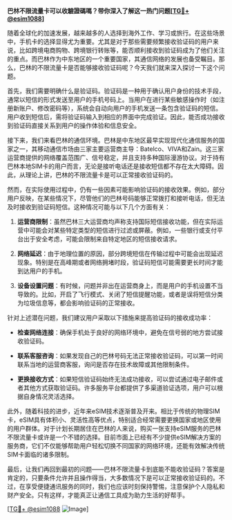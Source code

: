 **巴林不限流量卡可以收驗證碼嗎？带你深入了解这一热门问题[[TG💪+ @esim1088](https://t.me/s/esim1088)]**

随着全球化的加速发展，越来越多的人选择到海外工作、学习或旅行。在这些场景中，手机卡的选择显得尤为重要。尤其是对于那些需要频繁接收验证码的用户来说，比如跨境电商购物、跨境银行转账等，能否顺利接收到验证码成为了他们关注的重点。而巴林作为中东地区的一个重要国家，其通信网络的发展也备受瞩目。那么，巴林的不限流量卡是否能够接收验证码呢？今天我们就来深入探讨一下这个问题。

首先，我们需要明确什么是验证码。验证码是一种用于确认用户身份的技术手段，通常以短信的形式发送至用户的手机号码上。当用户在进行某些敏感操作时（如注册新账户、修改密码等），系统会自动向用户的手机发送一条包含验证码的短信。用户收到短信后，需将验证码输入到相应的界面中完成验证。因此，能否成功接收到验证码直接关系到用户的操作体验和信息安全。

接下来，我们来看巴林的通信环境。巴林是中东地区最早实现现代化通信服务的国家之一，其移动通信市场由三家主要运营商主导：Batelco、VIVA和Zain。这三家运营商提供的网络覆盖范围广、信号稳定，并且支持多种国际漫游协议。对于持有巴林本地SIM卡的用户而言，无论是接听电话还是接收短信都不存在太大障碍。因此，从理论上讲，巴林的不限流量卡是可以正常接收验证码的。

然而，在实际使用过程中，仍有一些因素可能影响验证码的接收效果。例如，部分用户反映，在某些情况下，尽管他们的巴林号码能够正常拨打和接听电话，但无法及时接收到验证码短信。这种情况可能与以下几个方面有关：

1. **运营商限制**：虽然巴林三大运营商均声称支持国际短信接收功能，但在实际运营中可能会对某些特定类型的短信进行过滤或屏蔽。例如，一些银行或支付平台出于安全考虑，可能会限制来自特定地区的短信接收请求。
   
2. **网络延迟**：由于地理位置的原因，部分跨境短信在传输过程中可能会出现延迟现象。特别是在高峰期或者网络拥堵时段，验证码短信可能需要更长时间才能到达用户的手机。

3. **设备设置问题**：有时候，问题并非出在运营商身上，而是用户的手机设置不当导致的。比如，开启了飞行模式、关闭了短信提醒功能，或者是误将短信分类为垃圾信息等，都会影响验证码的正常接收。

针对上述潜在问题，我们建议用户采取以下措施来提高验证码的接收成功率：

- **检查网络连接**：确保手机处于良好的网络环境中，避免在信号弱的地方尝试接收验证码。
  
- **联系客服咨询**：如果发现自己的巴林号码无法正常接收验证码，可以第一时间联系当地的运营商客服，询问是否存在技术故障或其他限制条件。

- **更换接收方式**：如果短信验证码始终无法成功接收，可以尝试通过电子邮件或者其他方式获取验证码。许多服务平台都提供了多渠道验证选项，用户可以根据自身情况灵活选择。

此外，随着科技的进步，近年来eSIM技术逐渐普及开来。相比于传统的物理SIM卡，eSIM具有体积小、灵活性高等优点，特别适合经常需要更换国家或地区使用的用户群体。对于计划长期居住在巴林的人来说，购买一张支持eSIM服务的巴林不限流量卡或许是一个不错的选择。目前市面上已经有不少提供eSIM解决方案的服务商，它们不仅能够帮助用户轻松切换不同国家的网络环境，还能有效解决传统SIM卡面临的诸多限制。

最后，让我们再回到最初的问题——巴林不限流量卡到底能不能收验证码？答案是肯定的，只要条件允许并且操作得当，大多数情况下是可以正常接收验证码的。不过，在享受便捷通讯服务的同时，我们也应该时刻保持警惕，注意保护个人隐私和财产安全。只有这样，才能真正让通信工具成为助力生活的好帮手。

[[TG💪+ @esim1088](https://t.me/s/esim1088) ![Image](https://i.postimg.cc/4NQfJmqS/Snipaste-2025-05-13-00-14-12.png)]